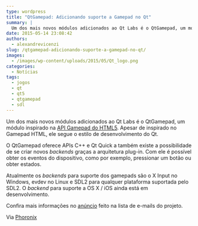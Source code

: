```yaml
---
type: wordpress
title: "QtGamepad: Adicionando suporte a Gamepad no Qt"
summary: |
  Um dos mais novos módulos adicionados ao Qt Labs é o QtGamepad, um módulo inspirado na API Gamepad do HTML5. Apesar de inspirado no Gamepad HTML, ele segue o estilo de desenvolvimento do Qt.
date: 2015-05-14 23:08:42
authors:
  - alexandrevicenzi
slug: /qtgamepad-adicionando-suporte-a-gamepad-no-qt/
images:
  - /images/wp-content/uploads/2015/05/Qt_logo.png
categories:
  - Notícias
tags:
  - jogos
  - qt
  - qt5
  - qtgamepad
  - sdl
---
```


Um dos mais novos módulos adicionados ao Qt Labs é o QtGamepad, um módulo inspirado na <a href="http://www.w3.org/TR/gamepad/" target="_blank">API Gamepad do HTML5</a>. Apesar de inspirado no Gamepad HTML, ele segue o estilo de desenvolvimento do Qt.

O QtGamepad oferece APIs C++ e Qt Quick a também existe a possibilidade de se criar novos <em>backends</em> graças a arquitetura plug-in. Com ele é possível obter os eventos do dispositivo, como por exemplo, pressionar um botão ou obter estados.

Atualmente os <em>backends</em> para suporte dos gamepads são o X Input no Windows, evdev no Linux e SDL2 para qualquer plataforma suportada pelo SDL2. O <em>backend</em> para suporte a OS X / iOS ainda está em desenvolvimento.

Confira mais informações no <a href="http://lists.qt-project.org/pipermail/development/2015-May/021380.html" target="_blank">anúncio</a> feito na lista de e-mails do projeto.

Via <a href="http://www.phoronix.com/scan.php?page=news_item&amp;px=Qt-Gamepad-Development" target="_blank">Phoronix</a>